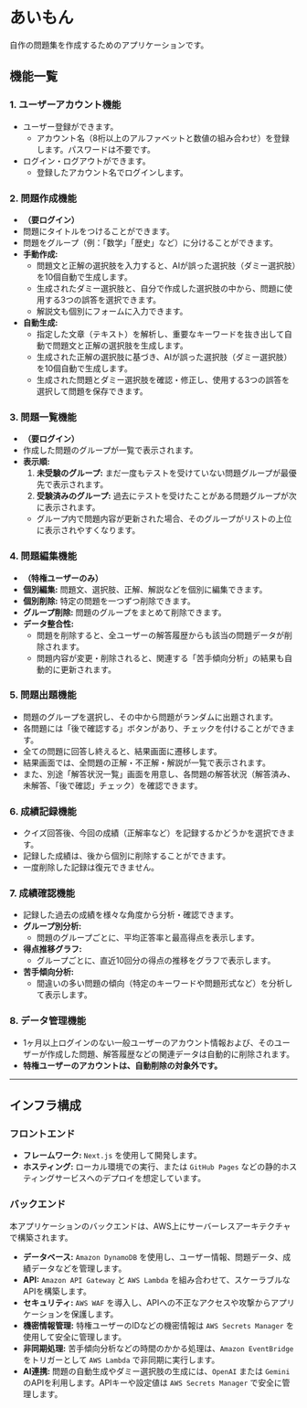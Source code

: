 # あいもん

自作の問題集を作成するためのアプリケーションです。

## 機能一覧

### 1. ユーザーアカウント機能
- ユーザー登録ができます。
    - アカウント名（8桁以上のアルファベットと数値の組み合わせ）を登録します。パスワードは不要です。
- ログイン・ログアウトができます。
    - 登録したアカウント名でログインします。

### 2. 問題作成機能
- **（要ログイン）**
- 問題にタイトルをつけることができます。
- 問題をグループ（例：「数学」「歴史」など）に分けることができます。
- **手動作成:**
    - 問題文と正解の選択肢を入力すると、AIが誤った選択肢（ダミー選択肢）を10個自動で生成します。
    - 生成されたダミー選択肢と、自分で作成した選択肢の中から、問題に使用する3つの誤答を選択できます。
    - 解説文も個別にフォームに入力できます。
- **自動生成:**
    - 指定した文章（テキスト）を解析し、重要なキーワードを抜き出して自動で問題文と正解の選択肢を生成します。
    - 生成された正解の選択肢に基づき、AIが誤った選択肢（ダミー選択肢）を10個自動で生成します。
    - 生成された問題とダミー選択肢を確認・修正し、使用する3つの誤答を選択して問題を保存できます。

### 3. 問題一覧機能
- **（要ログイン）**
- 作成した問題のグループが一覧で表示されます。
- **表示順:**
    1.  **未受験のグループ:** まだ一度もテストを受けていない問題グループが最優先で表示されます。
    2.  **受験済みのグループ:** 過去にテストを受けたことがある問題グループが次に表示されます。
    - グループ内で問題内容が更新された場合、そのグループがリストの上位に表示されやすくなります。

### 4. 問題編集機能
- **（特権ユーザーのみ）**
- **個別編集:** 問題文、選択肢、正解、解説などを個別に編集できます。
- **個別削除:** 特定の問題を一つずつ削除できます。
- **グループ削除:** 問題のグループをまとめて削除できます。
- **データ整合性:**
    - 問題を削除すると、全ユーザーの解答履歴からも該当の問題データが削除されます。
    - 問題内容が変更・削除されると、関連する「苦手傾向分析」の結果も自動的に更新されます。

### 5. 問題出題機能
- 問題のグループを選択し、その中から問題がランダムに出題されます。
- 各問題には「後で確認する」ボタンがあり、チェックを付けることができます。
- 全ての問題に回答し終えると、結果画面に遷移します。
- 結果画面では、全問題の正解・不正解・解説が一覧で表示されます。
- また、別途「解答状況一覧」画面を用意し、各問題の解答状況（解答済み、未解答、「後で確認」チェック）を確認できます。

### 6. 成績記録機能
- クイズ回答後、今回の成績（正解率など）を記録するかどうかを選択できます。
- 記録した成績は、後から個別に削除することができます。
- 一度削除した記録は復元できません。

### 7. 成績確認機能
- 記録した過去の成績を様々な角度から分析・確認できます。
- **グループ別分析:**
    - 問題のグループごとに、平均正答率と最高得点を表示します。
- **得点推移グラフ:**
    - グループごとに、直近10回分の得点の推移をグラフで表示します。
- **苦手傾向分析:**
    - 間違いの多い問題の傾向（特定のキーワードや問題形式など）を分析して表示します。

### 8. データ管理機能
- 1ヶ月以上ログインのない一般ユーザーのアカウント情報および、そのユーザーが作成した問題、解答履歴などの関連データは自動的に削除されます。
- **特権ユーザーのアカウントは、自動削除の対象外です。**

---

## インフラ構成

### フロントエンド
- **フレームワーク:** `Next.js` を使用して開発します。
- **ホスティング:** ローカル環境での実行、または `GitHub Pages` などの静的ホスティングサービスへのデプロイを想定しています。

### バックエンド
本アプリケーションのバックエンドは、AWS上にサーバーレスアーキテクチャで構築されます。

- **データベース:** `Amazon DynamoDB` を使用し、ユーザー情報、問題データ、成績データなどを管理します。
- **API:** `Amazon API Gateway` と `AWS Lambda` を組み合わせて、スケーラブルなAPIを構築します。
- **セキュリティ:** `AWS WAF` を導入し、APIへの不正なアクセスや攻撃からアプリケーションを保護します。
- **機密情報管理:** 特権ユーザーのIDなどの機密情報は `AWS Secrets Manager` を使用して安全に管理します。
- **非同期処理:** 苦手傾向分析などの時間のかかる処理は、`Amazon EventBridge` をトリガーとして `AWS Lambda` で非同期に実行します。
- **AI連携:** 問題の自動生成やダミー選択肢の生成には、`OpenAI` または `Gemini` のAPIを利用します。APIキーや設定値は `AWS Secrets Manager` で安全に管理します。
